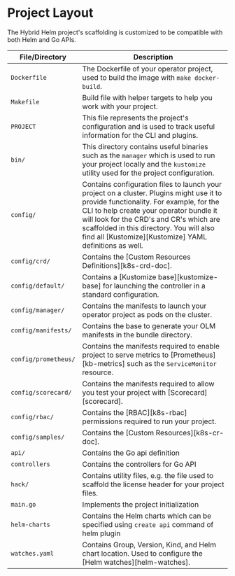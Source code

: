 # Project Layout

The Hybrid Helm project's scaffolding is customized to be compatible with both Helm and Go APIs.

| File/Directory | Description | 
| ------ | ----- |
| `Dockerfile` | The Dockerfile of your operator project, used to build the image with `make docker-build`. |
| `Makefile` | Build file with helper targets to help you work with your project. |
| `PROJECT` | This file represents the project's configuration and is used to track useful information for the CLI and plugins. |
| `bin/` | This directory contains useful binaries such as the `manager` which is used to run your project locally and  the `kustomize` utility used for the project configuration. |
| `config/` | Contains configuration files to launch your project on a cluster. Plugins might use it to provide functionality. For example, for the CLI  to help create your operator bundle it will look for the CRD's and CR's which are scaffolded in this directory. You will also find all [Kustomize][Kustomize] YAML definitions as well. |
| `config/crd/` | Contains the [Custom Resources Definitions][k8s-crd-doc]. |
| `config/default/` | Contains a [Kustomize base][kustomize-base] for launching the controller in a standard configuration. |
| `config/manager/` | Contains the manifests to launch your operator project as pods on the cluster. |
| `config/manifests/` | Contains the base to generate your OLM manifests in the bundle directory. |
| `config/prometheus/` | Contains the manifests required to enable project to serve metrics to [Prometheus][kb-metrics] such as the `ServiceMonitor` resource. |
| `config/scorecard/` | Contains the manifests required to allow you test your project with [Scorecard][scorecard]. |
| `config/rbac/` | Contains the [RBAC][k8s-rbac] permissions required to run your project. |
| `config/samples/` | Contains the [Custom Resources][k8s-cr-doc]. |
|`api/` | Contains the Go api definition |
|`controllers` |  Contains the controllers for Go API |
| `hack/` | Contains utility files, e.g. the file used to scaffold the license header for your project files. |
|`main.go` | Implements the project initialization |
|`helm-charts` | Contains the Helm charts which can be specified using `create api` command of helm plugin |
|`watches.yaml` | Contains Group, Version, Kind, and Helm chart location. Used to configure the [Helm watches][helm-watches]. |
